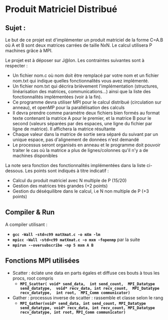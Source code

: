 # Produit Matriciel Distribué

## Sujet :
Le but de ce projet est d'implémenter un produit matriciel de la forme C=A.B où A et B sont deux matrices carrées de taille NxN. Le calcul utilisera P machines grâce à MPI.

Le projet est à déposer sur J@lon. Les contraintes suivantes sont à respecter :
  - Un fichier nom.c où nom doit être remplacé par votre nom et un fichier nom.txt qui indique quelles fonctionnalités vous avez implémenté.
  -  Un fichier nom.txt qui décrira brièvement l'implémentation (structures, linéarisation des matrices, communications...) ainsi que la liste des fonctionnalités implémentées (voir à la fin).
  -  Ce programme devra utiliser MPI pour le calcul distribué (circulation sur anneau), et openMP pour la parallélisation des calculs
  - Il devra prendre comme paramètre deux fichiers bien formés au format texte contenant la matrice A pour le premier, et la matrice B pour le second (valeurs séparées par des espaces, une ligne du fichier par ligne de matrice). Il affichera la matrice résultante
  - Chaque valeur dans la matrice de sortie sera séparé du suivant par un unique espace, pas d'alignement de données n'est demandé
  - Le processus seront organisés en anneau et le programme doit pouvoir traiter le cas où la matrice a plus de lignes/colonnes qu'il n'y a de machines disponibles


La note sera fonction des fonctionnalités implémentées dans la liste ci-dessous. Les points sont indiqués à titre indicatif :
  - Calcul du produit matriciel avec N multiple de P (15/20)
  - Gestion des matrices très grandes (+2 points)
  - Gestion du déséquilibre dans le calcul, i.e N non multiple de P (+3 points)

## Compiler & Run
A compiler utilisant :
  - __`gcc -Wall -std=c99 matXmat.c -o mXm -lm`__
  - __`mpicc -Wall -std=c99 matXmat.c -o mxm -fopenmp`__ par la suite
  - __`mpirun --oversubscribe -np 5 mxm A B`__

## Fonctions MPI utilisées
- Scatter : éclate une data en parts égales et diffuse ces bouts à tous les procs, root compris
  - __`MPI_Scatter( void* send_data,  int send_count,  MPI_Datatype send_datatype,  void* recv_data,
              int recv_count,  MPI_Datatype recv_datatype,  int root,  MPI_Comm communicator)`__
- Gather : processus inverse de scatter : rassemble et classe selon le rang
  - __`MPI_Gather(void* send_data, int send_count, MPI_Datatype send_datatype, void* recv_data,
     int recv_count, MPI_Datatype recv_datatype, int root, MPI_Comm communicator)`__
